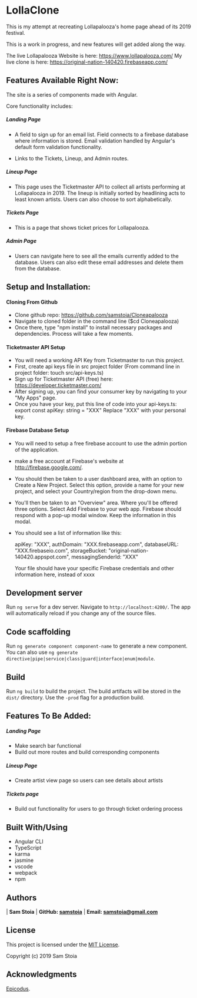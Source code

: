 # LollaClone

This is my attempt at recreating Lollapalooza's home page ahead of its 2019 festival.

This is a work in progress, and new features will get added along the way.

The live Lollapalooza Website is here: https://www.lollapalooza.com/
My live clone is here: https://original-nation-140420.firebaseapp.com/

## Features Available Right Now:

The site is a series of components made with Angular.

Core functionality includes: 

##### Landing Page

* A field to sign up for an email list.  Field connects to a firebase database where information is stored. Email validation handled by Angular's default form validation functionality.

* Links to the Tickets, Lineup, and Admin routes.

##### Lineup Page

* This page uses the Ticketmaster API to collect all artists performing at Lollapalooza in 2019. The lineup is initially sorted by headlining acts to least known artists.  Users can also choose to sort alphabetically.

##### Tickets Page

* This is a page that shows ticket prices for Lollapalooza.

##### Admin Page

* Users can navigate here to see all the emails currently added to the database.  Users can also edit these email addresses and delete them from the database.

## Setup and Installation:

#### Cloning From Github

* Clone github repo: https://github.com/samstoia/Cloneapalooza
* Navigate to cloned folder in the command line ($cd Cloneapalooza)
* Once there, type "npm install" to install necessary packages and dependencies.  Process will take a few moments.

#### Ticketmaster API Setup
* You will need a working API Key from Ticketmaster to run this project.
* First, create api keys file in src project folder (From command line in project folder: touch src/api-keys.ts)
* Sign up for Ticketmaster API (free) here: https://developer.ticketmaster.com/
* After signing up, you can find your consumer key by navigating to your "My Apps" page.
* Once you have your key, put this line of code into your api-keys.ts:
export const apiKey: string = "XXX" 
Replace "XXX" with your personal key.

#### Firebase Database Setup
* You will need to setup a free firebase account to use the admin portion of the application.
* make a free account at Firebase's website at http://firebase.google.com/.
* You should then be taken to a user dashboard area, with an option to Create a New Project. Select this option, provide a name for your new project, and select your Country/region from the drop-down menu.
* You'll then be taken to an "Overview" area. Where you'll be offered three options.
Select Add Firebase to your web app. Firebase should respond with a pop-up modal window. Keep the information in this modal.
* You should see a list of information like this:

  apiKey: "XXX",
  authDomain: "XXX.firebaseapp.com",
  databaseURL: "XXX.firebaseio.com",
  storageBucket: "original-nation-140420.appspot.com",
  messagingSenderId: "XXX"

  Your file should have your specific Firebase credentials and other information here, instead of xxxx



## Development server

Run `ng serve` for a dev server. Navigate to `http://localhost:4200/`. The app will automatically reload if you change any of the source files.


## Code scaffolding

Run `ng generate component component-name` to generate a new component. You can also use `ng generate directive|pipe|service|class|guard|interface|enum|module`.

## Build

Run `ng build` to build the project. The build artifacts will be stored in the `dist/` directory. Use the `-prod` flag for a production build.

## Features To Be Added:

##### Landing Page

* Make search bar functional
* Build out more routes and build corresponding components

##### Lineup Page

* Create artist view page so users can see details about artists

##### Tickets page

* Build out functionality for users to go through ticket ordering process

## Built With/Using

* Angular CLI
* TypeScript
* karma
* jasmine
* vscode
* webpack
* npm

## Authors

| **Sam Stoia** | **GitHub: [samstoia](https://github.com/samstoia)** | **Email: [samstoia@gmail.com](mailto:samstoia@gmail.com)**

## License

This project is licensed under the [MIT License](https://opensource.org/licenses/MIT).

Copyright (c) 2019 Sam Stoia


## Acknowledgments

[Epicodus](https://www.epicodus.com/).
